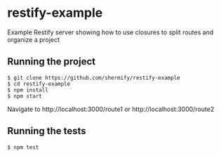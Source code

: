 # restify-example
Example Restify server showing how to use closures to split routes and organize a project

## Running the project
```console
$ git clone https://github.com/shermify/restify-example
$ cd restify-example
$ npm install
$ npm start
```

Navigate to http://localhost:3000/route1 or http://localhost:3000/route2

## Running the tests
```console
$ npm test
```
